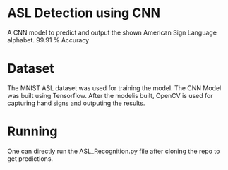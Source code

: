 # ASL Detection using CNN
A CNN model to predict and output the shown American Sign Language alphabet. 99.91 % Accuracy

# Dataset
The MNIST ASL dataset was used for training the model. The CNN Model was built using Tensorflow. After the modelis built, OpenCV is used for capturing hand signs and outputing the results.

# Running
One can directly run the ASL_Recognition.py file after cloning the repo to get predictions.
